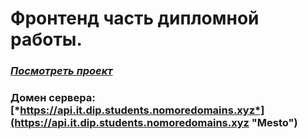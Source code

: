 # Фронтенд часть дипломной работы.



### [*Посмотреть проект*](https://it.dip.students.nomoredomains.xyz "Mesto")
### Домен сервера: [*https://api.it.dip.students.nomoredomains.xyz*](https://api.it.dip.students.nomoredomains.xyz "Mesto")
